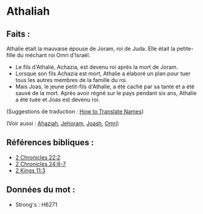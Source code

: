 # Athaliah

## Faits :

Athalie était la mauvaise épouse de Joram, roi de Juda. Elle était la petite-fille du méchant roi Omri d'Israël.

* Le fils d'Athalie, Achazia, est devenu roi après la mort de Joram.
* Lorsque son fils Achazia est mort, Athalie a élaboré un plan pour tuer tous les autres membres de la famille du roi.
* Mais Joas, le jeune petit-fils d'Athalie, a été caché par sa tante et a été sauvé de la mort. Après avoir régné sur le pays pendant six ans, Athalie a été tuée et Joas est devenu roi.

(Suggestions de traduction : [How to Translate Names](rc://en/ta/man/translate/translate-names))

(Voir aussi : [Ahaziah](../names/ahaziah.md), [Jehoram](../names/jehoram.md), [Joash](../names/joash.md), [Omri](../names/omri.md))

## Références bibliques :

* [2 Chronicles 22:2](rc://en/tn/help/2ch/22/02)
* [2 Chronicles 24:6-7](rc://en/tn/help/2ch/24/06)
* [2 Kings 11:3](rc://en/tn/help/2ki/11/03)

## Données du mot :

* Strong's : H6271
